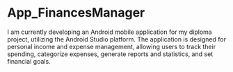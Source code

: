 # App_FinancesManager
I am currently developing an Android mobile application for my diploma project, utilizing the Android Studio platform. The application is designed for personal income and expense management, allowing users to track their spending, categorize expenses, generate reports and statistics, and set financial goals.
